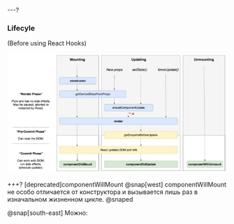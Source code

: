---?
### Lifecyle
(Before using React Hooks)

![TIP](template/img/lifecycle.jpg)

+++?
[deprecated]componentWillMount
@snap[west]
componentWillMount не особо отличается от конструктора и вызывается лишь раз в изначальном жизненном цикле.
@snaped

@snap[south-east]
Можно:
